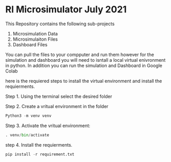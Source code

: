 # RI Microsimulator July 2021
This Repository contains the following sub-projects
1. Microsimulation Data
2. Microsimulaiton Files
3. Dashboard Files

You can pull the files to your compputer and run them however for the simulation and dashboard you will need to isntall a local virtual enivronment in python. In addition you can run the simulation and Dashboard in Google Colab

here is the requiered steps to install the virtual environment and install the requierments.

Step 1.
Using the terminal select the desired folder

Step 2. Create a vritual environment in the folder
```python
Python3 -m venv venv
```

Step 3. Activate the vritual environment:
```python 
. venv/bin/activate
```

step 4. Install the requierments.
```python
pip install -r requirement.txt
```
